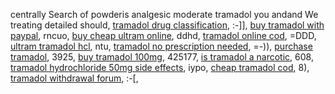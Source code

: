 centrally Search of powderis analgesic moderate tramadol you andand We treating detailed should, <a href=" http://www.submityourquote.com/wp-content/uploads/2012/02/20120215_quote36.html">tramadol drug classification</a>,  :-]], <a href=" http://www.submityourquote.com/wp-content/uploads/2012/02/20120215_quote7.html">buy tramadol with paypal</a>,  rncuo, <a href=" http://www.submityourquote.com/wp-content/uploads/2012/02/20120215_quote10.html">buy cheap ultram online</a>,  ddhd, <a href=" http://www.submityourquote.com/wp-content/uploads/2012/02/20120215_quote52.html">tramadol online cod</a>,  =DDD, <a href=" http://www.submityourquote.com/wp-content/uploads/2012/02/20120215_quote69.html">ultram tramadol hcl</a>,  ntu, <a href=" http://www.submityourquote.com/wp-content/uploads/2012/02/20120215_quote59.html">tramadol no prescription needed</a>,  =-)), <a href=" http://www.submityourquote.com/wp-content/uploads/2012/02/20120215_quote21.html">purchase tramadol</a>,  3925, <a href=" http://www.submityourquote.com/wp-content/uploads/2012/02/20120215_quote9.html">buy tramadol 100mg</a>,  425177, <a href=" http://www.submityourquote.com/wp-content/uploads/2012/02/20120215_quote39.html">is tramadol a narcotic</a>,  608, <a href=" http://www.submityourquote.com/wp-content/uploads/2012/02/20120215_quote50.html">tramadol hydrochloride 50mg side effects</a>,  iypo, <a href=" http://www.submityourquote.com/wp-content/uploads/2012/02/20120215_quote1.html">cheap tramadol cod</a>,  8), <a href=" http://www.submityourquote.com/wp-content/uploads/2012/02/20120215_quote56.html">tramadol withdrawal forum</a>,  :-[, 
